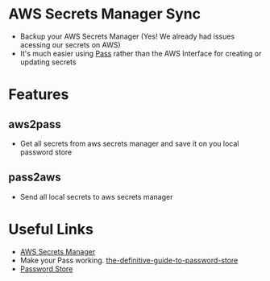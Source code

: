 # AWS Secrets Manager Sync

  - Backup your AWS Secrets Manager (Yes! We already had issues acessing our secrets on AWS)
  - It's much easier using [Pass](https://www.passwordstore.org) rather than the AWS Interface for creating or updating secrets
  
# Features

## aws2pass
  - Get all secrets from aws secrets manager and save it on you local password store

## pass2aws
  - Send all local secrets to aws secrets manager

# Useful Links
  - [AWS Secrets Manager](https://aws.amazon.com/secrets-manager/)
  - Make your Pass working. [the-definitive-guide-to-password-store](https://medium.com/@chasinglogic/the-definitive-guide-to-password-store-c337a8f023a1)
  - [Password Store](https://www.passwordstore.org/)

